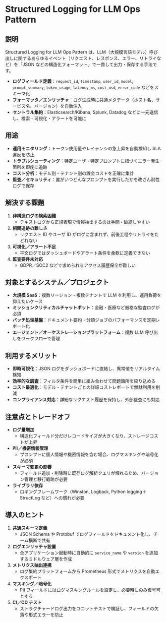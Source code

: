 # Structured Logging for LLM Ops Pattern

## 説明
Structured Logging for LLM Ops Pattern は、LLM（大規模言語モデル）呼び出しに関するあらゆるイベント（リクエスト、レスポンス、エラー、リトライなど）を「JSON などの構造化フォーマット」で一貫して出力・保存する手法です。  
- **ログフィールド定義**：`request_id`, `timestamp`, `user_id`, `model`, `prompt_summary`, `token_usage`, `latency_ms`, `cost_usd`, `error_code` などをスキーマ化  
- **フォーマッタ／エンリッチャ**：ログ生成時に共通メタデータ（ホスト名、サービス名、バージョン）を自動注入  
- **セントラル集約**：Elasticsearch/Kibana, Splunk, Datadog などに一元送信し、検索・可視化・アラートを可能に  

## 用途
- **運用モニタリング**：トークン使用量やレイテンシの急上昇を自動検知し SLA 違反を防止  
- **トラブルシューティング**：特定ユーザ・特定プロンプトに紐づくエラー発生箇所を即座に追跡  
- **コスト分析**：モデル別・テナント別の課金コストを正確に集計  
- **監査／セキュリティ**：誰がいつどんなプロンプトを実行したかを改ざん耐性ログで保存  

## 解決する課題
1. **非構造ログの検索困難**  
   - テキストログから正規表現で情報抽出するのは手間・破綻しやすい  
2. **相関追跡の難しさ**  
   - リクエスト ID やユーザ ID がログに含まれず、前後工程やリトライをたどれない  
3. **可視化／アラート不足**  
   - 平文ログではダッシュボードやアラート条件を柔軟に定義できない  
4. **監査要件未対応**  
   - GDPR／SOC2 などで求められるアクセス履歴保全が難しい  

## 対象とするシステム／プロジェクト
- **大規模 SaaS**：複数リージョン・複数テナントで LLM を利用し、運用負荷を抑えたいケース  
- **ミッションクリティカルチャットボット**：金融・医療など厳格な監査ログが必須  
- **バッチ処理基盤**：ドキュメント要約・分類ジョブのパフォーマンスを定期レポート化  
- **エージェント／オーケストレーションプラットフォーム**：複数 LLM 呼び出しをワークフローで管理  

## 利用するメリット
- **即時可視化**：JSON ログをダッシュボードに直結し、異常値をリアルタイム検知  
- **効率的な調査**：フィルタ条件を簡単に組み合わせて問題箇所を絞り込める  
- **コスト最適化**：モデル・テナントごとの詳細コストレポートで無駄利用を削減  
- **コンプライアンス対応**：詳細なリクエスト履歴を保持し、外部監査にも対応  

## 注意点とトレードオフ
- **ログ量増加**  
  - 構造化フィールド分だけレコードサイズが大きくなり、ストレージコストが上昇  
- **PII／機密情報管理**  
  - プロンプトに個人情報や機密情報を含む場合、ログマスキングや暗号化が必須  
- **スキーマ変更の影響**  
  - フィールド追加・削除時に既存ログ解析クエリが壊れるため、バージョン管理と移行戦略が必要  
- **ライブラリ依存**  
  - ロギングフレームワーク（Winston, Logback, Python logging＋StructLog など）への慣れが必要  

## 導入のヒント
1. **共通スキーマ定義**  
   - JSON Schema や Protobuf でログフィールドをドキュメント化し、チーム横断で共有  
2. **ログエンリッチャ設置**  
   - 全アプリケーション起動時に自動的に `service_name` や `version` を追加するミドルウェア層を作成  
3. **メトリクス抽出連携**  
   - ログ集約プラットフォームから Prometheus 形式でメトリクスを自動エクスポート  
4. **マスキング／暗号化**  
   - PII フィールドにはログマスキングルールを設定し、必要時にのみ復号可とする  
5. **CI／CD テスト**  
   - ストラクチャードログ出力をユニットテストで検証し、フィールドの欠落や形式エラーを防止  
